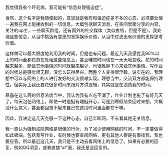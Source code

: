 我觉得我有个坏毛病，我可能有“信息处理强迫症”。

当然，这个名字是我随便起的，意思就是我有和强迫症差不多的心态，必须要处理一遍我在网上能接收到的一切信息。大概包括聊天消息，在空间里面分享的内容，关注的up主，一些聊天群组，还有国外的社交媒体（类似推特，但是不是）。我处理这些信息，从当中挑选有意思的发挥娱乐价值，从当中过滤出有价值的发挥思考价值。

这样做可以最大限度地利用我的时间，但是也有问题，最近几天我感觉我90%以上的时间全都花费在处理这些信息上，甚至睡觉时间也在一天天地变晚。花的时间越来越多，能做其他事情的时间就越来越少，也很难静下心来做其他事情。写作业的时候总是感觉很无聊，没怎么玩得尽兴，而整个人变得很浮躁。说实在的，我理想中可以与网络上的人进行友好的交流很难实现。理想当中，交流双方都能保持理性，但实际上我还要花很多时间来跟对方讲逻辑，其实就是在浪费我的时间。

暴露在这么高的信息浓度当中，我认为我有点吃不消了，作业计划也拖了有好几天了。每天泡在网络上，即使一时是挺有趣挺开心，可是到寒假结束回过来想，大概没什么意义，甚至都回想不起来自己在这段时间里面都在干嘛。

因此，我决定这几天克服一下这种心态，自己半断网，不去看其他无关信息。

我一直认为强制戒除网络是很傻的行为，为了减少使用网络的时间，不一定要做得如此极端。包括我写作业，有时候也要查阅网络，更有其他人要是有事找我，我也要应答。所以最近这几天，我只是不主动去看网络上的信息了。如果有必要的回复，例如QQ消息，或者直接“at”我，我还是会回复的。